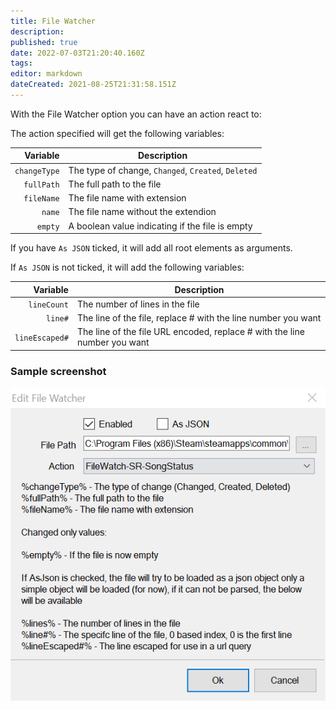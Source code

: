 ```yaml
---
title: File Watcher
description: 
published: true
date: 2022-07-03T21:20:40.160Z
tags: 
editor: markdown
dateCreated: 2021-08-25T21:31:58.151Z
---
```


With the File Watcher option you can have an action react to:

The action specified will get the following variables:

| Variable | Description |
|      ---:|-------------|
| `changeType` | The type of change, `Changed`, `Created`, `Deleted`
| `fullPath` | The full path to the file |
|`fileName` | The file name with extension |
| `name` | The file name without the extendion |
| `empty` | A boolean value indicating if the file is empty |

If you have `As JSON` ticked, it will add all root elements as arguments.

If `As JSON` is not ticked, it will add the following variables:

| Variable | Description |
|      ---:|-------------|
| `lineCount` | The number of lines in the file |
| `line#` | The line of the file, replace # with the line number you want |
| `lineEscaped#` | The line of the file URL encoded, replace # with the line number you want |

### Sample screenshot

![image](/130543487-37f328d3-55b9-4dab-8f53-c46fde0ff967.png)